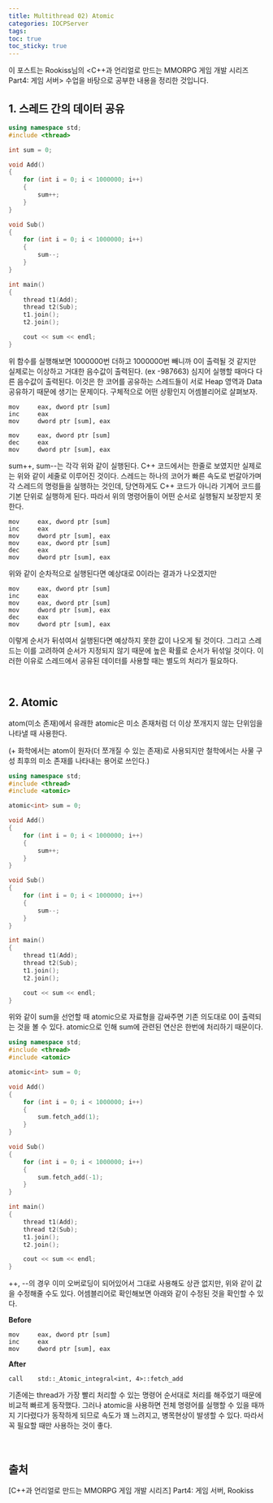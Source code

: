 ```yaml
---
title: Multithread 02) Atomic
categories: IOCPServer
tags: 
toc: true
toc_sticky: true
---
```


이 포스트는 Rookiss님의 \<C++과 언리얼로 만드는 MMORPG 게임 개발 시리즈 Part4:  게임 서버> 수업을 바탕으로 공부한 내용을 정리한 것입니다. 



## **1. 스레드 간의 데이터 공유**

```c++
using namespace std;
#include <thread> 

int sum = 0;

void Add()
{
    for (int i = 0; i < 1000000; i++)
    {
        sum++;
    }
}

void Sub()
{
    for (int i = 0; i < 1000000; i++)
    {
        sum--;
    }
}

int main()
{
    thread t1(Add);
    thread t2(Sub);
    t1.join();
    t2.join();

    cout << sum << endl;
}
```
위 함수를 실행해보면 1000000번 더하고 1000000번 빼니까 0이 출력될 것 같지만 실제로는 이상하고 거대한 음수값이 출력된다. (ex -987663) 심지어 실행할 때마다 다른 음수값이 출력된다. 이것은 한 코어를 공유하는 스레드들이 서로 Heap 영역과 Data 공유하기 때문에 생기는 문제이다. 구체적으로 어떤 상황인지 어셈블리어로 살펴보자. 

```
mov     eax, dword ptr [sum]
inc     eax
mov     dword ptr [sum], eax
```
```
mov     eax, dword ptr [sum]
dec     eax
mov     dword ptr [sum], eax
```

sum++, sum--는 각각 위와 같이 실행된다. C++ 코드에서는 한줄로 보였지만 실제로는 위와 같이 세줄로 이루어진 것이다. 스레드는 하나의 코어가 빠른 속도로 번갈아가며 각 스레드의 명령들을 실행하는 것인데, 당연하게도 C++ 코드가 아니라 기계어 코드를 기본 단위로 실행하게 된다. 따라서 위의 명령어들이 어떤 순서로 실행될지 보장받지 못한다. 

```
mov     eax, dword ptr [sum]
inc     eax
mov     dword ptr [sum], eax
mov     eax, dword ptr [sum]
dec     eax
mov     dword ptr [sum], eax
```
위와 같이 순차적으로 실행된다면 예상대로 0이라는 결과가 나오겠지만

```
mov     eax, dword ptr [sum]
inc     eax
mov     eax, dword ptr [sum]
mov     dword ptr [sum], eax
dec     eax
mov     dword ptr [sum], eax
```
이렇게 순서가 뒤섞여서 실행된다면 예상하지 못한 값이 나오게 될 것이다. 그리고 스레드는 이를 고려하여 순서가 지정되지 않기 때문에 높은 확률로 순서가 뒤섞일 것이다. 이러한 이유로 스레드에서 공유된 데이터를 사용할 때는 별도의 처리가 필요하다.  

<br/>

## **2. Atomic**

atom(미소 존재)에서 유래한 atomic은 미소 존재처럼 더 이상 쪼개지지 않는 단위임을 나타낼 때 사용한다. 

(+ 화학에서는 atom이 원자(더 쪼개질 수 있는 존재)로 사용되지만 철학에서는 사물 구성 최후의 미소 존재를 나타내는 용어로 쓰인다.)

```c++
using namespace std;
#include <thread> 
#include <atomic>

atomic<int> sum = 0;

void Add()
{
    for (int i = 0; i < 1000000; i++)
    {
        sum++;
    }
}

void Sub()
{
    for (int i = 0; i < 1000000; i++)
    {
        sum--;
    }
}

int main()
{
    thread t1(Add);
    thread t2(Sub);
    t1.join();
    t2.join();

    cout << sum << endl;
}
```

위와 같이 sum을 선언할 때 atomic으로 자료형을 감싸주면 기존 의도대로 0이 출력되는 것을 볼 수 있다. atomic으로 인해 sum에 관련된 연산은 한번에 처리하기 때문이다. 

```c++
using namespace std;
#include <thread> 
#include <atomic>

atomic<int> sum = 0;

void Add()
{
    for (int i = 0; i < 1000000; i++)
    {
        sum.fetch_add(1);
    }
}

void Sub()
{
    for (int i = 0; i < 1000000; i++)
    {
        sum.fetch_add(-1);
    }
}

int main()
{
    thread t1(Add);
    thread t2(Sub);
    t1.join();
    t2.join();

    cout << sum << endl;
}
```

++, --의 경우 이미 오버로딩이 되어있어서 그대로 사용해도 상관 없지만, 위와 같이 값을 수정해줄 수도 있다. 어셈블리어로 확인해보면 아래와 같이 수정된 것을 확인할 수 있다. 

**Before**
```
mov     eax, dword ptr [sum]
inc     eax
mov     dword ptr [sum], eax
```
**After**
```
call    std::_Atomic_integral<int, 4>::fetch_add
```

기존에는 thread가 가장 빨리 처리할 수 있는 명령어 순서대로 처리를 해주었기 때문에 비교적 빠르게 동작했다. 그러나 atomic을 사용하면 전체 명령어를 실행할 수 있을 때까지 기다렸다가 동작하게 되므로 속도가 꽤 느려지고, 병목현상이 발생할 수 있다. 따라서 꼭 필요할 때만 사용하는 것이 좋다. 

<br/>

## **출처**

[C++과 언리얼로 만드는 MMORPG 게임 개발 시리즈] Part4: 게임 서버, Rookiss
